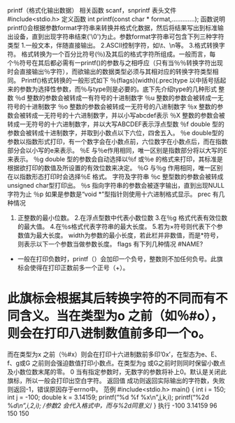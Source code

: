 printf（格式化输出数据）
相关函数
scanf，snprintf
表头文件
#include<stdio.h>
定义函数
int printf(const char * format,.............);
函数说明
printf()会根据参数format字符串来转换并格式化数据，然后将结果写出到标准输出设备，直到出现字符串结束('\0')为止。参数format字符串可包含下列三种字符类型
1.一般文本，伴随直接输出。
2.ASCII控制字符，如\t、\n等。
3.格式转换字符。
格式转换为一个百分比符号(％)及其后的格式字符所组成。一般而言，每个％符号在其后都必需有一printf()的参数与之相呼应（只有当％％转换字符出现时会直接输出％字符），而欲输出的数据类型必须与其相对应的转换字符类型相同。
Printf()格式转换的一般形式如下
％(flags)(width)(.prec)type
以中括号括起来的参数为选择性参数，而％与type则是必要的。底下先介绍type的几种形式
整数
％d 整数的参数会被转成一有符号的十进制数字
％u 整数的参数会被转成一无符号的十进制数字
％o 整数的参数会被转成一无符号的八进制数字
％x 整数的参数会被转成一无符号的十六进制数字，并以小写abcdef表示
％X 整数的参数会被转成一无符号的十六进制数字，并以大写ABCDEF表示浮点型数
％f double 型的参数会被转成十进制数字，并取到小数点以下六位，四舍五入。
％e double型的参数以指数形式打印，有一个数字会在小数点前，六位数字在小数点后，而在指数部分会以小写的e来表示。
％E 与％e作用相同，唯一区别是指数部分将以大写的E 来表示。
％g double 型的参数会自动选择以％f 或％e 的格式来打印，其标准是根据欲打印的数值及所设置的有效位数来决定。
％G 与％g 作用相同，唯一区别在以指数形态打印时会选择％E 格式。
字符及字符串
％c 整型数的参数会被转成unsigned char型打印出。
％s 指向字符串的参数会被逐字输出，直到出现NULL字符为止
％p 如果是参数是“void *”型指针则使用十六进制格式显示。
prec 有几种情况
1. 正整数的最小位数。
2.在浮点型数中代表小数位数
3.在％g 格式代表有效位数的最大值。
4.在％s格式代表字符串的最大长度。
5.若为×符号则代表下个参数值为最大长度。
width为参数的最小长度，若此栏并非数值，而是*符号，则表示以下一个参数当做参数长度。
flags 有下列几种情况
#NAME?
+ 一般在打印负数时，printf（）会加印一个负号，整数则不加任何负号。此旗标会使得在打印正数前多一个正号（+）。
# 此旗标会根据其后转换字符的不同而有不同含义。当在类型为o 之前（如％#o），则会在打印八进制数值前多印一个o。
而在类型为x 之前（％#x）则会在打印十六进制数前多印’0x’，在型态为e、E、f、g或G 之前则会强迫数值打印小数点。在类型为g 或G之前时则同时保留小数点及小数位数末尾的零。
0 当有指定参数时，无数字的参数将补上0。默认是关闭此旗标，所以一般会打印出空白字符。
返回值
成功则返回实际输出的字符数，失败则返回-1，错误原因存于errno中。
范例
#include<stdio.h>
main()
{
int i = 150;
int j = -100;
double k = 3.14159;
printf(“%d %f %x\n”,j,k,i);
printf(“%2d %*d\n”,i,2,i); /*参数2 会代入格式*中，而与%2d同意义*/
}
执行
-100 3.14159 96
150 150